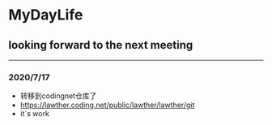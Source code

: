 # MyDayLife
looking forward to the next meeting
---
---
### 2020/7/17
- 转移到codingnet仓库了
- https://lawther.coding.net/public/lawther/lawther/git
- it`s work
